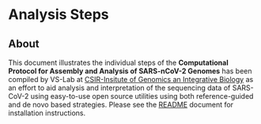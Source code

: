 # Analysis Steps
## About
This document illustrates the individual steps of the **Computational Protocol for Assembly and Analysis of SARS-nCoV-2 Genomes** has been compiled by VS-Lab at [CSIR-Insitute of Genomics an Integrative Biology](https://www.igib.res.in/) as an effort to aid analysis and interpretation of the sequencing data of SARS-CoV-2 using easy-to-use open source utilities using both reference-guided and de novo based strategies.
Please see the [README](https://github.com/banijolly/vslab-ncov2019-genome/blob/master/README.md) document for installation instructions.

